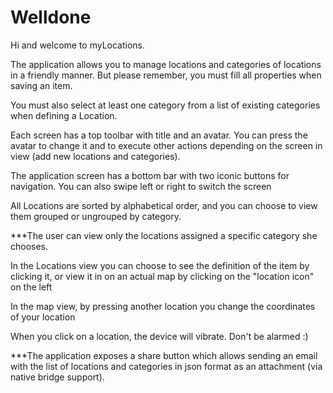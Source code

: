 # Welldone
<p>Hi and welcome to myLocations.</p>
<p>The application allows you to manage locations and categories of locations in a friendly manner. 
	But please remember, you must fill all properties when saving an item.</p>
<p>You must also select at least one category from a list of existing categories when defining a Location.</p> 
<p>Each screen has a top toolbar with title and an avatar. 
	You can press the avatar to change it and to execute other actions depending on the screen in view (add new locations and categories).</p>
<p>The application screen has a bottom bar with two iconic buttons for navigation. 
	You can also swipe left or right to switch the screen</p> 
<p>All Locations are sorted by alphabetical order, and you can choose to view them grouped or ungrouped by category.</p>
***The user can view only the locations assigned a specific category she chooses.
<p>In the Locations view you can choose to see the definition of the item by clicking it, 
	or view it in on an actual map by clicking on the "location icon" on the left</p>
<p>In the map view, by pressing another location you change the coordinates of your location</p>  
<p>When you click on a location, the device will vibrate. Don't be alarmed :)</p>
***The application exposes a share button which allows sending an email with the list of locations and categories in json format as an attachment (via native bridge support).
